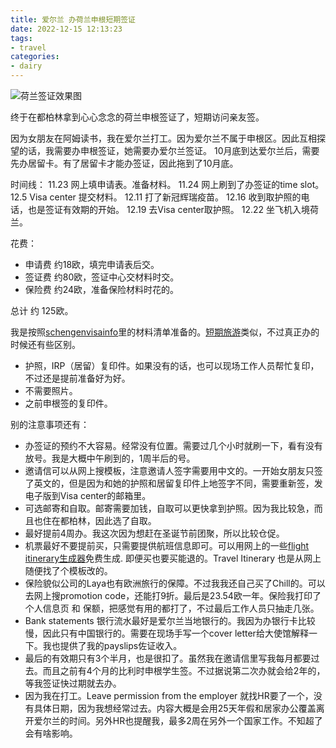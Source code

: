 ```yaml
---
title: 爱尔兰 办荷兰申根短期签证
date: 2022-12-15 12:13:23
tags:
- travel
categories:
- dairy
---
```


![荷兰签证效果图](/images/NetherlandsVisa.jpg)

终于在都柏林拿到心心念念的荷兰申根签证了，短期访问亲友签。

因为女朋友在阿姆读书，我在爱尔兰打工。因为爱尔兰不属于申根区。因此互相探望的话，我需要办申根签证，她需要办爱尔兰签证。
10月底到达爱尔兰后，需要先办居留卡。有了居留卡才能办签证，因此拖到了10月底。

时间线：
11.23 网上填申请表。准备材料。
11.24 网上刷到了办签证的time slot。
12.5 Visa center 提交材料。
12.11 打了新冠辉瑞疫苗。
12.16 收到取护照的电话，也是签证有效期的开始。
12.19 去Visa center取护照。
12.22 坐飞机入境荷兰。

花费：
- 申请费 约18欧，填完申请表后交。
- 签证费 约80欧，签证中心交材料时交。
- 保险费 约24欧，准备保险材料时花的。

总计 约 125欧。

我是按照[schengenvisainfo](https://www.schengenvisainfo.com/visiting-friends-relatives/)里的材料清单准备的。[短期旅游](https://www.schengenvisainfo.com/tourist-schengen-visa/)类似，不过真正办的时候还有些区别。
- 护照，IRP（居留）复印件。如果没有的话，也可以现场工作人员帮忙复印，不过还是提前准备好为好。
- 不需要照片。
- 之前申根签的复印件。

别的注意事项还有：
- 办签证的预约不大容易。经常没有位置。需要过几个小时就刷一下，看有没有放号。我是大概中午刷到的，1周半后的号。
- 邀请信可以从网上搜模板，注意邀请人签字需要用中文的。一开始女朋友只签了英文的，但是因为和她的护照和居留复印件上地签字不同，需要重新签，发电子版到Visa center的邮箱里。
- 可选邮寄和自取。邮寄需要加钱，自取可以更快拿到护照。因为我比较急，而且也住在都柏林，因此选了自取。
- 最好提前4周办。我这次因为想赶在圣诞节前团聚，所以比较仓促。
- 机票最好不要提前买，只需要提供航班信息即可。可以用网上的一些[flight itinerary生成器](https://www.atlys.com/tools/flight-itinerary)免费生成. 即便买也要买能退的。Travel Itinerary 也是从网上随便找了个模板改的。
- 保险貌似公司的Laya也有欧洲旅行的保障。不过我我还自己买了Chill的。可以去网上搜promotion code，还能打9折。最后是23.54欧一年。保险我打印了个人信息页 和 保额，把感觉有用的都打了，不过最后工作人员只抽走几张。
- Bank statements 银行流水最好是爱尔兰当地银行的。我因为办银行卡比较慢，因此只有中国银行的。需要在现场手写一个cover letter给大使馆解释一下。我也提供了我的payslips佐证收入。
- 最后的有效期只有3个半月，也是很扣了。虽然我在邀请信里写我每月都要过去。而且之前有4个月的比利时申根学生签。不过据说第二次办就会给2年的，等我签证快过期就去办。
- 因为我在打工。Leave permission from the employer 就找HR要了一个，没有具体日期，因为我想经常过去。内容大概是会用25天年假和居家办公覆盖离开爱尔兰的时间。另外HR也提醒我，最多2周在另外一个国家工作。不知超了会有啥影响。